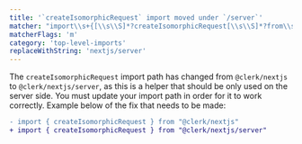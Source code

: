 ```yaml
---
title: '`createIsomorphicRequest` import moved under `/server`'
matcher: "import\\s+{[\\s\\S]*?createIsomorphicRequest[\\s\\S]*?from\\s+['\"]@clerk\\/(nextjs)[\\s\\S]*?['\"]"
matcherFlags: 'm'
category: 'top-level-imports'
replaceWithString: 'nextjs/server'
---
```


The `createIsomorphicRequest` import path has changed from `@clerk/nextjs` to `@clerk/nextjs/server`, as this is a helper that should be only used on the server side. You must update your import path in order for it to work correctly. Example below of the fix that needs to be made:

```diff
- import { createIsomorphicRequest } from "@clerk/nextjs"
+ import { createIsomorphicRequest } from "@clerk/nextjs/server"
```
